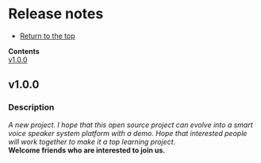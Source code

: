 <a id="top"></a>

# Release notes

* [Return to the top](Readme.md#top)

**Contents**<br>
[v1.0.0](#v1.0.0)<br>

## v1.0.0

### Description

*A new project. I hope that this open source project can evolve into a smart voice speaker system platform with a demo. Hope that interested people will work together to make it a top learning project.*    
**Welcome friends who are interested to join us.**    